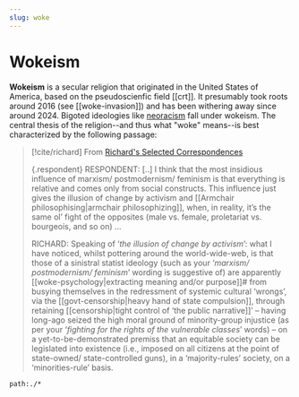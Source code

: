 ```yaml
---
slug: woke
---
```


# Wokeism

**Wokeism** is a secular religion that originated in the United States of America, based on the pseudoscienfic field [[crt]]. It presumably took roots around 2016 (see [[woke-invasion]]) and has been withering away since around 2024. Bigoted ideologies like [neoracism](https://johnmcwhorter.substack.com/p/the-elect-neoracists-posing-as-antiracists) fall under wokeism. The central thesis of the religion--and thus what "woke" means--is best characterized by the following passage:

> [!cite/richard] From [Richard's Selected Correspondences](https://www.actualfreedom.com.au/richard/listdcorrespondence/listd38.htm)
> 
> {.respondent}
> RESPONDENT: [..] I think that the most insidious influence of marxism/ postmodernism/ feminism is that everything is relative and comes only from social constructs. This influence just gives the illusion of change by activism and [[Armchair philosophising|armchair philosophizing]], when, in reality, it’s the same ol’ fight of the opposites (male vs. female, proletariat vs. bourgeois, and so on) ...
> 
> RICHARD: Speaking of ‘*the illusion of change by activism*’: what I have noticed, whilst pottering around the world-wide-web, is that those of a sinistral statist ideology (such as your ‘*marxism/ postmodernism/ feminism*’ wording is suggestive of) are apparently [[woke-psychology|extracting meaning and/or purpose]]# from busying themselves in the redressment of systemic cultural ‘wrongs’, via the [[govt-censorship|heavy hand of state compulsion]], through retaining [[censorship|tight control of ‘the public narrative]]’ – having long-ago seized the high moral ground of minority-group injustice (as per your ‘*fighting for the rights of the vulnerable classes*’ words) – on a yet-to-be-demonstrated premiss that an equitable society can be legislated into existence (i.e., imposed on all citizens at the point of state-owned/ state-controlled guns), in a ‘majority-rules’ society, on a ‘minorities-rule’ basis. 

```query
path:./*
```

[internalize]: https://archive.md/rUiwZ#selection-187.47-205.10

